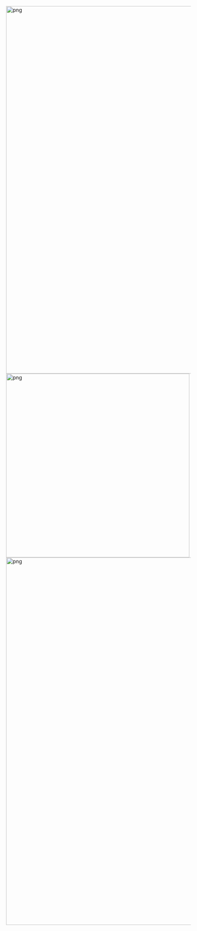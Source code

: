 <img src="https://img.upanh.tv/2025/03/22/Screenshot-2025-03-21-220551.png" alt="png" width="1000" />
<img src="https://camo.githubusercontent.com/5c901b490f6bf944d8fb024613bbc4f393942c52ae01b245aa393bdb4cffb88c/68747470733a2f2f736b696c6c69636f6e732e6465762f69636f6e733f693d6769746875622c7673636f64652c6c696e75782c676974267065726c696e653d36267468656d653d6461726b" alt="png" width="500" />
<img src="https://img.upanh.tv/2025/03/22/Screenshot-2025-03-21-220551.png" alt="png" width="1000" />
